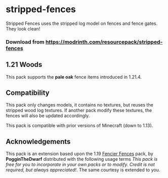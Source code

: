 # stripped-fences
Stripped Fences uses the stripped log model on fences and fence gates. They look clean!

### Download from https://modrinth.com/resourcepack/stripped-fences

## 1.21 Woods

This pack supports the **pale oak** fence items introduced in 1.21.4.

## Compatibility

This pack only changes models, it contains no textures, but reuses the stripped wood log textures. If another pack modify these textures, the fences will also be updated accordingly.

This pack is compatible with prior versions of Minecraft (down to 1.13).

## Acknowledgements

This pack is an extension based upon the 1.19 [Fencier Fences](https://www.curseforge.com/minecraft/texture-packs/fencier-fences) pack, by **PogginTheDwarf** distributed with the following usage terms *This pack is free for you to incorporate in your own packs or to modify. Credit is not required, but always appreciated!*. The same courtesy is extended to you.
